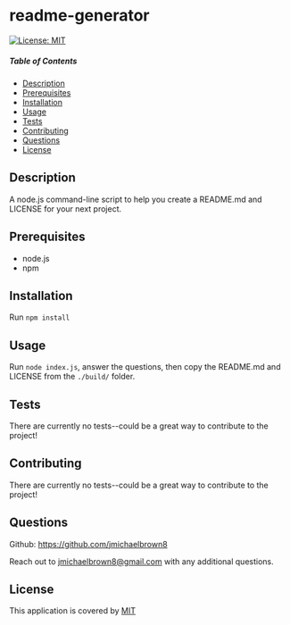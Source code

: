 # readme-generator


[![License: MIT](https://img.shields.io/badge/License-MIT-yellow.svg)](https://opensource.org/licenses/MIT)



##### Table of Contents
* [Description](#description)
* [Prerequisites](#prerequisites)
* [Installation](#installation)
* [Usage](#usage)
* [Tests](#tests)
* [Contributing](#contributing)
* [Questions](#questions)
* [License](#license)

## Description
A node.js command-line script to help you create a README.md and LICENSE for your next project.

## Prerequisites
* node.js
*  npm


## Installation
Run `npm install`

## Usage
Run `node index.js`, answer the questions, then copy the README.md and LICENSE from the `./build/` folder.

## Tests
There are currently no tests--could be a great way to contribute to the project!

## Contributing
There are currently no tests--could be a great way to contribute to the project!

## Questions
Github: https://github.com/jmichaelbrown8

Reach out to jmichaelbrown8@gmail.com with any additional questions.

## License
This application is covered by [MIT](./LICENSE)

